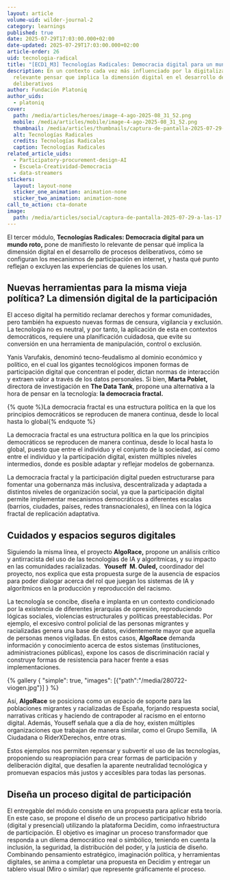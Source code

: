 ```yaml
---
layout: article
volume-uid: wilder-journal-2
category: learnings
published: true
date: 2025-07-29T17:03:00.000+02:00
date-updated: 2025-07-29T17:03:00.000+02:00
article-order: 26
uid: tecnologia-radical
title: "[ECD1_M3] Tecnologías Radicales: Democracia digital para un mundo roto"
description: En un contexto cada vez más influenciado por la digitalización, es
  relevante pensar que implica la dimensión digital en el desarrollo de procesos
  deliberativos
author: Fundación Platoniq
author_uids:
  - platoniq
cover:
  path: /media/articles/heroes/image-4-ago-2025-08_31_52.png
  mobile: /media/articles/mobile/image-4-ago-2025-08_31_52.png
  thumbnail: /media/articles/thumbnails/captura-de-pantalla-2025-07-29-a-las-17.08.18.png
  alt: Tecnologías Radicales
  credits: Tecnologías Radicales
  caption: Tecnologías Radicales
related_article_uids:
  - Participatory-procurement-design-AI
  - Escuela-Creatividad-Democracia
  - data-streamers
stickers:
  layout: layout-none
  sticker_one_animation: animation-none
  sticker_two_animation: animation-none
call_to_action: cta-donate
image:
  path: /media/articles/social/captura-de-pantalla-2025-07-29-a-las-17.08.18.png
---
```

El tercer módulo, **Tecnologías Radicales: Democracia digital para un mundo roto,** pone de manifiesto lo relevante de pensar qué implica la dimensión digital en el desarrollo de procesos deliberativos, cómo se configuran los mecanismos de participación en internet, y hasta qué punto reflejan o excluyen las experiencias de quienes los usan.

## **Nuevas herramientas para la misma vieja política? La dimensión digital de la participación**

El acceso digital ha permitido reclamar derechos y formar comunidades, pero también ha expuesto nuevas formas de censura, vigilancia y exclusión. La tecnología no es neutral, y por tanto, la aplicación de esta en contextos democráticos, requiere una planificación cuidadosa, que evite su conversión en una herramienta de manipulación, control o exclusión.

Yanis Varufakis, denominó tecno-feudalismo al dominio económico y político, en el cual los gigantes tecnológicos imponen formas de participación digital que concentran el poder, dictan normas de interacción y extraen valor a través de los datos personales. Si bien, **Marta Poblet,** directora de investigación en **The Data Tank**, propone una alternativa a la hora de pensar en la tecnología: **la democracia fractal.** 

{% quote %}La democracia fractal es una estructura política en la que los principios democráticos se reproducen de manera continua, desde lo local hasta lo global{% endquote %}

La democracia fractal es una estructura política en la que los principios democráticos se reproducen de manera continua, desde lo local hasta lo global, puesto que entre el individuo y el conjunto de la sociedad, así como entre el individuo y la participación digital, existen múltiples niveles intermedios, donde es posible adaptar y reflejar modelos de gobernanza.

La democracia fractal y la participación digital pueden estructurarse para fomentar una gobernanza más inclusiva, descentralizada y adaptada a distintos niveles de organización social, ya que la participación digital permite implementar mecanismos democráticos a diferentes escalas (barrios, ciudades, países, redes transnacionales), en línea con la lógica fractal de replicación adaptativa.

## **Cuidados y espacios seguros digitales**

Siguiendo la misma línea, el proyecto **AlgoRace,** propone un análisis crítico y antirracista del uso de las tecnologías de IA y algorítmicas, y su impacto en las comunidades racializadas.  **Youseff  M. Ouled,** coordinador del proyecto, nos explica que esta propuesta surge de la ausencia de espacios para poder dialogar acerca del rol que juegan los sistemas de IA y algorítmicos en la producción y reproducción del racismo. 

La tecnología se concibe, diseña e implanta en un contexto condicionado por la existencia de diferentes jerarquías de opresión, reproduciendo lógicas sociales, violencias estructurales y políticas preestablecidas. Por ejemplo, el excesivo control policial de las personas migrantes y racializadas genera una base de datos, evidentemente mayor que aquella de personas menos vigiladas. En estos casos, **AlgoRace** demanda información y conocimiento acerca de estos sistemas (instituciones, administraciones públicas), expone los casos de discriminación racial y construye formas de resistencia para hacer frente a esas implementaciones.

{% gallery { "simple": true, "images": [{"path":"/media/280722-viogen.jpg"}] } %}

Así, **AlgoRace** se posiciona como un espacio de soporte para las poblaciones migrantes y racializadas de España, forjando respuesta social, narrativas críticas y haciendo de contrapoder al racismo en el entorno digital. Además, Youseff señala que a día de hoy, existen múltiples organizaciones que trabajan de manera similar, como el Grupo Semilla,  IA Ciudadana o RiderXDerechos, entre otras.

Estos ejemplos nos permiten repensar y subvertir el uso de las tecnologías, proponiendo su reapropiación para crear formas de participación y deliberación digital, que desafíen la aparente neutralidad tecnológica y promuevan espacios más justos y accesibles para todas las personas.

## **Diseña un proceso digital de participación**

El entregable del módulo consiste en una propuesta para aplicar esta teoría. En este caso, se propone el diseño de un proceso participativo híbrido (digital y presencial) utilizando la plataforma Decidim, como infraestructura de participación. El objetivo es imaginar un proceso transformador que responda a un dilema democrático real o simbólico, teniendo en cuenta la inclusión, la seguridad, la distribución del poder, y la justicia de diseño. Combinando pensamiento estratégico, imaginación política, y herramientas digitales, se anima a completar una propuesta en Decidim y entregar un tablero visual (Miro o similar) que represente gráficamente el proceso.
